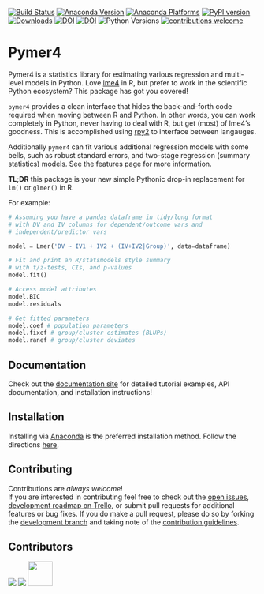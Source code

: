 [![Build Status](https://travis-ci.org/ejolly/pymer4.svg?branch=master)](https://travis-ci.org/ejolly/pymer4)
[![Anaconda Version](https://anaconda.org/ejolly/pymer4/badges/version.svg)](https://anaconda.org/ejolly/pymer4) 
[![Anaconda Platforms](https://anaconda.org/ejolly/pymer4/badges/platforms.svg)](https://anaconda.org/ejolly/pymer4)
[![PyPI version](https://badge.fury.io/py/pymer4.svg)](https://badge.fury.io/py/pymer4)
[![Downloads](https://pepy.tech/badge/pymer4)](https://pepy.tech/project/pymer4)
[![DOI](http://joss.theoj.org/papers/10.21105/joss.00862/status.svg)](https://doi.org/10.21105/joss.00862)
[![DOI](https://zenodo.org/badge/90598701.svg)](https://zenodo.org/record/1523205)
![Python Versions](https://img.shields.io/badge/python-3.6%20%7C%203.7%20%7C%203.8-blue)
[![contributions welcome](https://img.shields.io/badge/contributions-welcome-brightgreen.svg?style=flat)](https://github.com/ejolly/pymer4/issues)

# Pymer4

Pymer4 is a statistics library for estimating various regression and multi-level models in Python. Love [lme4](https://cran.r-project.org/web/packages/lme4/index.html) in R, but prefer to work in the scientific Python ecosystem? This package has got you covered!

`pymer4` provides a clean interface that hides the back-and-forth code required when moving between R and Python. In other words, you can work completely in Python, never having to deal with R, but get (most) of lme4’s goodness. This is accomplished using [rpy2](hhttps://rpy2.github.io/doc/latest/html/index.html/) to interface between langauges.

Additionally `pymer4` can fit various additional regression models with some bells, such as robust standard errors, and two-stage regression (summary statistics) models. See the features page for more information.

**TL;DR** this package is your new simple Pythonic drop-in replacement for `lm()` or `glmer()` in R.

For example:

```python
# Assuming you have a pandas dataframe in tidy/long format
# with DV and IV columns for dependent/outcome vars and
# independent/predictor vars 

model = Lmer('DV ~ IV1 + IV2 + (IV+IV2|Group)', data=dataframe)

# Fit and print an R/statsmodels style summary 
# with t/z-tests, CIs, and p-values
model.fit()

# Access model attributes
model.BIC
model.residuals

# Get fitted parameters
model.coef # population parameters
model.fixef # group/cluster estimates (BLUPs)
model.ranef # group/cluster deviates
```

## Documentation

Check out the [documentation site](http://eshinjolly.com/pymer4/) for detailed tutorial examples, API documentation, and installation instructions!


## Installation

Installing via [Anaconda](https://www.anacnda.com/products/individual) is the preferred installation method. Follow the directions [here](https://eshinjolly.com/pymer4/installation.html).  


## Contributing

Contributions are *always welcome*!  
If you are interested in contributing feel free to check out the [open issues](https://github.com/ejolly/pymer4/issues), [development roadmap on Trello](https://trello.com/b/gGKmeAJ4), or submit pull requests for additional features or bug fixes. If you do make a pull request, please do so by forking the [development branch](https://github.com/ejolly/pymer4/tree/dev) and taking note of the [contribution guidelines](http://eshinjolly.com/pymer4/contributing.html).

## Contributors

[![](https://github.com/turbach.png?size=50)](https://github.com/turbach) 
[![](https://github.com/Shotgunosine.png?size=50)](https://github.com/Shotgunosine)
<a href="https://github.com/arose13"><img src="https://github.com/arose13.png" width="50" height="50" /></a>
